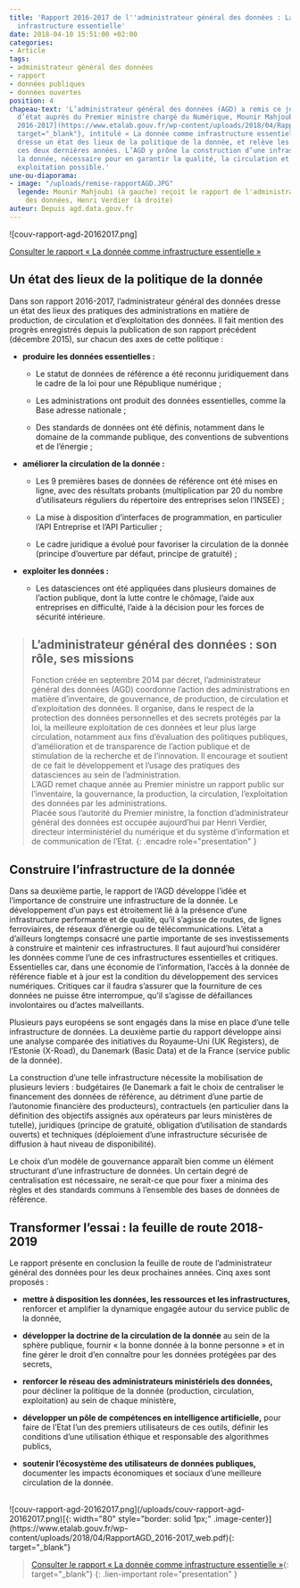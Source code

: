 ```yaml
---
title: 'Rapport 2016-2017 de l''administrateur général des données : La donnée comme
  infrastructure essentielle'
date: 2018-04-10 15:51:00 +02:00
categories:
- Article
tags:
- administrateur général des données
- rapport
- données publiques
- données ouvertes
position: 4
chapeau-text: 'L’administrateur général des données (AGD) a remis ce jour au secrétaire
  d’état auprès du Premier ministre chargé du Numérique, Mounir Mahjoubi, son [rapport
  2016-2017](https://www.etalab.gouv.fr/wp-content/uploads/2018/04/RapportAGD_2016-2017_web.pdf){:
  target="_blank"}, intitulé « La donnée comme infrastructure essentielle ». Il y
  dresse un état des lieux de la politique de la donnée, et relève les progrès accomplis
  ces deux dernières années. L’AGD y prône la construction d’une infrastructure de
  la donnée, nécessaire pour en garantir la qualité, la circulation et la meilleure
  exploitation possible.'
une-ou-diaporama:
- image: "/uploads/remise-rapportAGD.JPG"
  legende: Mounir Mahjoubi (à gauche) reçoit le rapport de l'administrateur général
    des données, Henri Verdier (à droite)
auteur: Depuis agd.data.gouv.fr
---
```


![couv-rapport-agd-20162017.png]

<div class="lien-important"><p><a href="/uploads/2018/04/RapportAGD_2016-2017_web.pdf"> Consulter le rapport « La donnée comme infrastructure essentielle »</a></p></div>

## Un état des lieux de la politique de la donnée

Dans son rapport 2016-2017, l’administrateur général des données dresse un état des lieux des pratiques des administrations en matière de production, de circulation et d’exploitation des données. Il fait mention des progrès enregistrés depuis la publication de son rapport précédent (décembre 2015), sur chacun des axes de cette politique :

* **produire les données essentielles :**

  * Le statut de données de référence a été reconnu juridiquement dans le cadre de la loi pour une République numérique ;

  * Les administrations ont produit des données essentielles, comme la Base adresse nationale ;

  * Des standards de données ont été définis, notamment dans le domaine de la commande publique, des conventions de subventions et de l’énergie ;

* **améliorer la circulation de la donnée :**

  * Les 9 premières bases de données de référence ont été mises en ligne, avec des résultats probants (multiplication par 20 du nombre d’utilisateurs réguliers du répertoire des entreprises selon l’INSEE) ;

  * La mise à disposition d’interfaces de programmation, en particulier l’API Entreprise et l’API Particulier ;

  * Le cadre juridique a évolué pour favoriser la circulation de la donnée (principe d’ouverture par défaut, principe de gratuité) ;

* **exploiter les données :**

  * Les datasciences ont été appliquées dans plusieurs domaines de l’action publique, dont la lutte contre le chômage, l’aide aux entreprises en difficulté, l’aide à la décision pour les forces de sécurité intérieure.

> ## L’administrateur général des données : son rôle, ses missions
>
> Fonction créée en septembre 2014 par décret, l’administrateur général des données (AGD) coordonne l’action des administrations en matière d’inventaire, de gouvernance, de production, de circulation et d’exploitation des données. Il organise, dans le respect de la protection des données personnelles et des secrets protégés par la loi, la meilleure exploitation de ces données et leur plus large circulation, notamment aux fins d’évaluation des politiques publiques, d’amélioration et de transparence de l’action publique et de stimulation de la recherche et de l’innovation. Il encourage et soutient de ce fait le développement et l’usage des pratiques des datasciences au sein de l’administration.
> <br>
> L’AGD remet chaque année au Premier ministre un rapport public sur l’inventaire, la gouvernance, la production, la circulation, l’exploitation des données par les administrations.
> <br>
> Placée sous l’autorité du Premier ministre, la fonction d’administrateur général des données est occupée aujourd’hui par Henri Verdier, directeur interministériel du numérique et du système d’information et de communication de l’Etat.
> {: .encadre role="presentation" }

## Construire l’infrastructure de la donnée

Dans sa deuxième partie, le rapport de l’AGD développe l’idée et l’importance de construire une infrastructure de la donnée. Le développement d’un pays est étroitement lié à la présence d’une infrastructure performante et de qualité, qu’il s’agisse de routes, de lignes ferroviaires, de réseaux d’énergie ou de télécommunications. L’état a d’ailleurs longtemps consacré une partie importante de ses investissements à construire et maintenir ces infrastructures. Il faut aujourd’hui considérer les données comme l’une de ces infrastructures essentielles et critiques. Essentielles car, dans une économie de l’information, l’accès à la donnée de référence fiable et à jour est la condition du développement des services numériques. Critiques car il faudra s’assurer que la fourniture de ces données ne puisse être interrompue, qu’il s’agisse de défaillances involontaires ou d’actes malveillants.

Plusieurs pays européens se sont engagés dans la mise en place d’une telle infrastructure de données. La deuxième partie du rapport développe ainsi une analyse comparée des initiatives du Royaume-Uni (UK Registers), de l’Estonie (X-Road), du Danemark (Basic Data) et de la France (service public de la donnée).

La construction d’une telle infrastructure nécessite la mobilisation de plusieurs leviers : budgétaires (le Danemark a fait le choix de centraliser le financement des données de référence, au détriment d’une partie de l’autonomie financière des producteurs), contractuels (en particulier dans la définition des objectifs assignés aux opérateurs par leurs ministères de tutelle), juridiques (principe de gratuité, obligation d’utilisation de standards ouverts) et techniques (déploiement d’une infrastructure sécurisée de diffusion à haut niveau de disponibilité).

Le choix d’un modèle de gouvernance apparaît bien comme un élément structurant d’une infrastructure de données. Un certain degré de centralisation est nécessaire, ne serait-ce que pour fixer a minima des règles et des standards communs à l’ensemble des bases de données de référence.

## Transformer l’essai : la feuille de route 2018-2019

Le rapport présente en conclusion la feuille de route de l’administrateur général des données pour les deux prochaines années. Cinq axes sont proposés :

* **mettre à disposition les données, les ressources et les infrastructures,** renforcer et amplifier la dynamique engagée autour du service public de la donnée,

* **développer la doctrine de la circulation de la donnée** au sein de la sphère publique, fournir « la bonne donnée à la bonne personne » et in fine gérer le droit d’en connaître pour les données protégées par des secrets,

* **renforcer le réseau des administrateurs ministériels des données,** pour décliner la politique de la donnée (production, circulation, exploitation) au sein de chaque ministère,

* **développer un pôle de compétences en intelligence artificielle,** pour faire de l’Etat l’un des premiers utilisateurs de ces outils, définir les conditions d’une utilisation éthique et responsable des algorithmes publics,

* **soutenir l’écosystème des utilisateurs de données publiques,** documenter les impacts économiques et sociaux d’une meilleure circulation de la donnée.

<br>
![couv-rapport-agd-20162017.png](/uploads/couv-rapport-agd-20162017.png)[{: width="80" style="border: solid 1px;" .image-center}](https://www.etalab.gouv.fr/wp-content/uploads/2018/04/RapportAGD_2016-2017_web.pdf){: target="_blank"}

> [Consulter le rapport « La donnée comme infrastructure essentielle »](https://www.etalab.gouv.fr/wp-content/uploads/2018/04/RapportAGD_2016-2017_web.pdf){: target="_blank"}
> {: .lien-important role="presentation" }